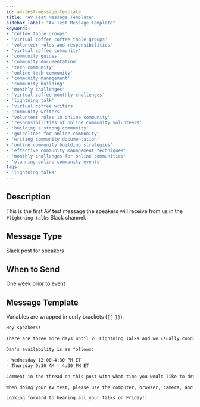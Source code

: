 ```yaml
---
id: av-test-message-template
title: "AV Test Message Template"
sidebar_label: "AV Test Message Template"
keywords: 
- 'coffee table groups'
- 'virtual coffee coffee table groups'
- 'volunteer roles and responsibilities'
- 'virtual coffee community'
- 'community guides'
- 'community documentation'
- 'tech community'
- 'online tech community'
- 'community management'
- 'community building'
- 'monthly challenges'
- 'virtual coffee monthly challenges'
- 'lightning talk'
- 'virtual coffee writers'
- 'community writers'
- 'volunteer roles in online community'
- 'responsibilities of online community volunteers'
- 'building a strong community'
- 'guidelines for online community'
- 'writing community documentation'
- 'online community building strategies'
- 'effective community management techniques'
- 'monthly challenges for online communities'
- 'planning online community events'
tags: 
- 'lightning talks'
---
```


## Description

This is the first AV test message the speakers will receive from us in the `#lightning-talks` Slack channel.

## Message Type

Slack post for speakers

## When to Send

One week prior to event

## Message Template

Variables are wrapped in curly brackets (`{{ }}`).

````md
Hey speakers!

There are three more days until VC Lightning Talks and we usually conduct a technical test with the speakers in the days leading up to the event -- just to be sure everyone will see/hear you clearly on Friday! You will be doing your AV test with Dan in our streaming platform called Streamyard. It will only take 5-10 minutes, so please be sure to get this done in the next two days to ensure all the technical aspects are set.

Dan's availability is as follows:

- Wednesday 12:00-4:30 PM ET
- Thursday 9:30 AM - 4:30 PM ET

Comment in the thread on this post with what time you would like to drop into Streamyard for your AV check and we'll send you the link. (Multiple speakers can do their AV checks at the same time.) If neither of the above time frames work, DM me and we'll find a time that does.

When doing your AV test, please use the computer, browser, camera, and microphone you plan on using for your talk. Sit in the same room you plan to present from and test your screensharing capabilities. In other words, try to recreate exactly what you'll be doing this Friday for the best outcome. Check out [this article by Streamyard](https://support.streamyard.com/hc/en-us/articles/360043291612-Guest-instructions) for more info.

Looking forward to hearing all your talks on Friday!!
````
